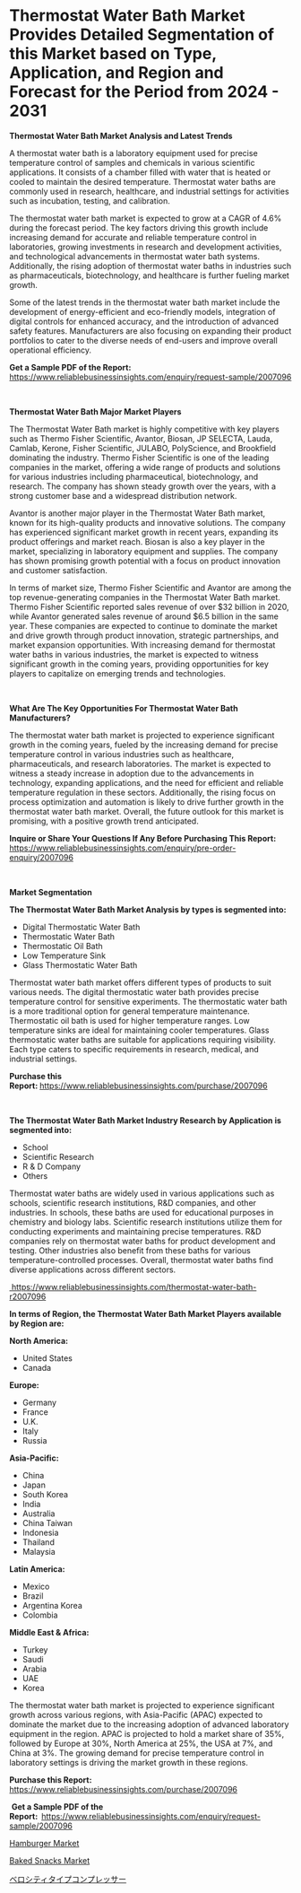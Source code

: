 <p><h1>Thermostat Water Bath Market Provides Detailed Segmentation of this Market based on Type, Application, and Region and Forecast for the Period from 2024 - 2031</h1></p><p><strong>Thermostat Water Bath Market Analysis and Latest Trends</strong></p>
<p><p>A thermostat water bath is a laboratory equipment used for precise temperature control of samples and chemicals in various scientific applications. It consists of a chamber filled with water that is heated or cooled to maintain the desired temperature. Thermostat water baths are commonly used in research, healthcare, and industrial settings for activities such as incubation, testing, and calibration.</p><p>The thermostat water bath market is expected to grow at a CAGR of 4.6% during the forecast period. The key factors driving this growth include increasing demand for accurate and reliable temperature control in laboratories, growing investments in research and development activities, and technological advancements in thermostat water bath systems. Additionally, the rising adoption of thermostat water baths in industries such as pharmaceuticals, biotechnology, and healthcare is further fueling market growth.</p><p>Some of the latest trends in the thermostat water bath market include the development of energy-efficient and eco-friendly models, integration of digital controls for enhanced accuracy, and the introduction of advanced safety features. Manufacturers are also focusing on expanding their product portfolios to cater to the diverse needs of end-users and improve overall operational efficiency.</p></p>
<p><strong>Get a Sample PDF of the Report:&nbsp;</strong> <a href="https://www.reliablebusinessinsights.com/enquiry/request-sample/2007096">https://www.reliablebusinessinsights.com/enquiry/request-sample/2007096</a></p>
<p>&nbsp;</p>
<p><strong>Thermostat Water Bath Major Market Players</strong></p>
<p><p>The Thermostat Water Bath market is highly competitive with key players such as Thermo Fisher Scientific, Avantor, Biosan, JP SELECTA, Lauda, Camlab, Kerone, Fisher Scientific, JULABO, PolyScience, and Brookfield dominating the industry. Thermo Fisher Scientific is one of the leading companies in the market, offering a wide range of products and solutions for various industries including pharmaceutical, biotechnology, and research. The company has shown steady growth over the years, with a strong customer base and a widespread distribution network.</p><p>Avantor is another major player in the Thermostat Water Bath market, known for its high-quality products and innovative solutions. The company has experienced significant market growth in recent years, expanding its product offerings and market reach. Biosan is also a key player in the market, specializing in laboratory equipment and supplies. The company has shown promising growth potential with a focus on product innovation and customer satisfaction.</p><p>In terms of market size, Thermo Fisher Scientific and Avantor are among the top revenue-generating companies in the Thermostat Water Bath market. Thermo Fisher Scientific reported sales revenue of over $32 billion in 2020, while Avantor generated sales revenue of around $6.5 billion in the same year. These companies are expected to continue to dominate the market and drive growth through product innovation, strategic partnerships, and market expansion opportunities. With increasing demand for thermostat water baths in various industries, the market is expected to witness significant growth in the coming years, providing opportunities for key players to capitalize on emerging trends and technologies.</p></p>
<p>&nbsp;</p>
<p><strong>What Are The Key Opportunities For Thermostat Water Bath Manufacturers?</strong></p>
<p><p>The thermostat water bath market is projected to experience significant growth in the coming years, fueled by the increasing demand for precise temperature control in various industries such as healthcare, pharmaceuticals, and research laboratories. The market is expected to witness a steady increase in adoption due to the advancements in technology, expanding applications, and the need for efficient and reliable temperature regulation in these sectors. Additionally, the rising focus on process optimization and automation is likely to drive further growth in the thermostat water bath market. Overall, the future outlook for this market is promising, with a positive growth trend anticipated.</p></p>
<p><strong>Inquire or Share Your Questions If Any Before Purchasing This Report:</strong> <a href="https://www.reliablebusinessinsights.com/enquiry/pre-order-enquiry/2007096">https://www.reliablebusinessinsights.com/enquiry/pre-order-enquiry/2007096</a></p>
<p>&nbsp;</p>
<p><strong>Market Segmentation</strong></p>
<p><strong>The Thermostat Water Bath Market Analysis by types is segmented into:</strong></p>
<p><ul><li>Digital Thermostatic Water Bath</li><li>Thermostatic Water Bath</li><li>Thermostatic Oil Bath</li><li>Low Temperature Sink</li><li>Glass Thermostatic Water Bath</li></ul></p>
<p><p>Thermostat water bath market offers different types of products to suit various needs. The digital thermostatic water bath provides precise temperature control for sensitive experiments. The thermostatic water bath is a more traditional option for general temperature maintenance. Thermostatic oil bath is used for higher temperature ranges. Low temperature sinks are ideal for maintaining cooler temperatures. Glass thermostatic water baths are suitable for applications requiring visibility. Each type caters to specific requirements in research, medical, and industrial settings.</p></p>
<p><strong>Purchase this Report:&nbsp;</strong><a href="https://www.reliablebusinessinsights.com/purchase/2007096">https://www.reliablebusinessinsights.com/purchase/2007096</a></p>
<p>&nbsp;</p>
<p><strong>The Thermostat Water Bath Market Industry Research by Application is segmented into:</strong></p>
<p><ul><li>School</li><li>Scientific Research</li><li>R & D Company</li><li>Others</li></ul></p>
<p><p>Thermostat water baths are widely used in various applications such as schools, scientific research institutions, R&D companies, and other industries. In schools, these baths are used for educational purposes in chemistry and biology labs. Scientific research institutions utilize them for conducting experiments and maintaining precise temperatures. R&D companies rely on thermostat water baths for product development and testing. Other industries also benefit from these baths for various temperature-controlled processes. Overall, thermostat water baths find diverse applications across different sectors.</p></p>
<p><a href="https://www.reliablebusinessinsights.com/thermostat-water-bath-r2007096">&nbsp;https://www.reliablebusinessinsights.com/thermostat-water-bath-r2007096</a></p>
<p><strong>In terms of Region, the Thermostat Water Bath Market Players available by Region are:</strong></p>
<p>
    <p> <strong> North America: </strong>
        <ul>
            <li>United States</li>
            <li>Canada</li>
        </ul>
        </p> 
    <p> <strong> Europe: </strong>
        <ul>
            <li>Germany</li>
            <li>France</li>
            <li>U.K.</li>
            <li>Italy</li>
            <li>Russia</li>
        </ul>
        </p> 
    <p> <strong> Asia-Pacific: </strong>
        <ul>
            <li>China</li>
            <li>Japan</li>
            <li>South Korea</li>
            <li>India</li>
            <li>Australia</li>
            <li>China Taiwan</li>
            <li>Indonesia</li>
            <li>Thailand</li>
            <li>Malaysia</li>
        </ul>
        </p> 
    <p> <strong> Latin America: </strong>
        <ul>
            <li>Mexico</li>
            <li>Brazil</li>
            <li>Argentina Korea</li>
            <li>Colombia</li>
        </ul>
        </p> 
    <p> <strong> Middle East & Africa: </strong>
        <ul>
            <li>Turkey</li>
            <li>Saudi</li>
            <li>Arabia</li>
            <li>UAE</li>
            <li>Korea</li>
        </ul>
    </p>
    </p>
<p><p>The thermostat water bath market is projected to experience significant growth across various regions, with Asia-Pacific (APAC) expected to dominate the market due to the increasing adoption of advanced laboratory equipment in the region. APAC is projected to hold a market share of 35%, followed by Europe at 30%, North America at 25%, the USA at 7%, and China at 3%. The growing demand for precise temperature control in laboratory settings is driving the market growth in these regions.</p></p>
<p><strong>Purchase this Report: </strong><a href="https://www.reliablebusinessinsights.com/purchase/2007096">https://www.reliablebusinessinsights.com/purchase/2007096</a></p>
<p>&nbsp;<strong>Get a Sample PDF of the Report:&nbsp;&nbsp;</strong><a href="https://www.reliablebusinessinsights.com/enquiry/request-sample/2007096">https://www.reliablebusinessinsights.com/enquiry/request-sample/2007096</a></p>
<p><strong></strong></p>
<p><p><a href="https://github.com/kimjmgeh81/Market-Research-Report-List-1/blob/main/hamburger-market.md">Hamburger Market</a></p><p><a href="https://github.com/kmtkihkn89/Market-Research-Report-List-1/blob/main/baked-snacks-market.md">Baked Snacks Market</a></p><p><a href="https://github.com/BrionnaBoyle/Market-Research-Report-List-1/blob/main/4326293153654.md">ベロシティタイプコンプレッサー</a></p></p>
